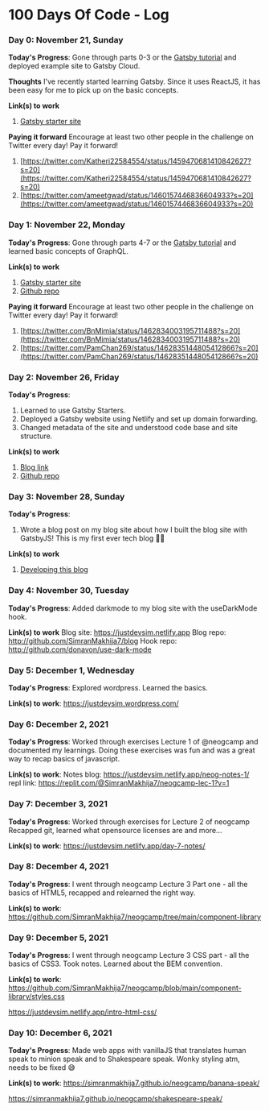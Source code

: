 # 100 Days Of Code - Log

### Day 0: November 21, Sunday

**Today's Progress**: Gone through parts 0-3 or the [Gatsby tutorial](https://www.gatsbyjs.com/docs/tutorial/) and deployed example site to Gatsby Cloud.

**Thoughts** I've recently started learning Gatsby. Since it uses ReactJS, it has been easy for me to pick up on the basic concepts.

**Link(s) to work**
1. [Gatsby starter site](https://bloggatsby40098.gatsbyjs.io/)

**Paying it forward**
Encourage at least two other people in the challenge on Twitter every day! Pay it forward!
1. [https://twitter.com/Katheri22584554/status/1459470681410842627?s=20](https://twitter.com/Katheri22584554/status/1459470681410842627?s=20)
2. [https://twitter.com/ameetgwad/status/1460157446836604933?s=20](https://twitter.com/ameetgwad/status/1460157446836604933?s=20)

### Day 1: November 22, Monday

**Today's Progress**: Gone through parts 4-7 or the [Gatsby tutorial](https://www.gatsbyjs.com/docs/tutorial/) and learned basic concepts of GraphQL.


**Link(s) to work**
1. [Gatsby starter site](https://bloggatsby40098.gatsbyjs.io/)
2. [Github repo](https://github.com/SimranMakhija7/blog-gatsby)

**Paying it forward**
Encourage at least two other people in the challenge on Twitter every day! Pay it forward!
1. [https://twitter.com/BnMimia/status/1462834003195711488?s=20](https://twitter.com/BnMimia/status/1462834003195711488?s=20)
2. [https://twitter.com/PamChan269/status/1462835144805412866?s=20](https://twitter.com/PamChan269/status/1462835144805412866?s=20) 

### Day 2: November 26, Friday

**Today's Progress**: 
1. Learned to use Gatsby Starters.
2. Deployed a Gatsby website using Netlify and set up domain forwarding.
3. Changed metadata of the site and understood code base and site structure.

**Link(s) to work**
1. [Blog link](http://blog.simran.codes/)
2. [Github repo](https://github.com/SimranMakhija7/blog)

### Day 3: November 28, Sunday

**Today's Progress**: 
1. Wrote a blog post on my blog site about how I built the blog site with GatsbyJS!
This is my first ever tech blog 😬😬

**Link(s) to work**
1. [Developing this blog](https://justdevsim.netlify.app/developblog-day2/)

### Day 4: November 30, Tuesday

**Today's Progress**: 
Added darkmode to my blog site with the useDarkMode hook. 

**Link(s) to work**
Blog site: https://justdevsim.netlify.app 
Blog repo:
http://github.com/SimranMakhija7/blog
Hook repo: http://github.com/donavon/use-dark-mode

### Day 5: December 1, Wednesday

**Today's Progress**: 
Explored wordpress. Learned the basics.

**Link(s) to work**:
https://justdevsim.wordpress.com/

### Day 6: December 2, 2021

**Today's Progress**: 
Worked through exercises Lecture 1 of @neogcamp and documented my learnings. Doing these exercises was fun and was a great way to recap basics of javascript.

**Link(s) to work**:
Notes blog: https://justdevsim.netlify.app/neog-notes-1/
repl link: https://replit.com/@SimranMakhija7/neogcamp-lec-1?v=1

### Day 7: December 3, 2021

**Today's Progress**: 
Worked through exercises for Lecture 2 of neogcamp
Recapped git, learned what opensource licenses are and more…

**Link(s) to work**:
https://justdevsim.netlify.app/day-7-notes/

### Day 8: December 4, 2021

**Today's Progress**: 
I went through neogcamp Lecture 3 Part one - all the basics of HTML5, recapped and relearned the right way.

**Link(s) to work**:
https://github.com/SimranMakhija7/neogcamp/tree/main/component-library

### Day 9: December 5, 2021

**Today's Progress**: 
I went through neogcamp Lecture 3 CSS part - all the basics of CSS3. Took notes. Learned about the BEM convention.

**Link(s) to work**:
https://github.com/SimranMakhija7/neogcamp/blob/main/component-library/styles.css

https://justdevsim.netlify.app/intro-html-css/

### Day 10: December 6, 2021

**Today's Progress**: 
Made web apps with vanillaJS that translates human speak to minion speak and to Shakespeare speak. Wonky styling atm, needs to be fixed 😅

**Link(s) to work**:
https://simranmakhija7.github.io/neogcamp/banana-speak/

https://simranmakhija7.github.io/neogcamp/shakespeare-speak/

